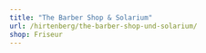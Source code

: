 ```yaml
---
title: "The Barber Shop & Solarium"
url: /hirtenberg/the-barber-shop-und-solarium/
shop: Friseur
---
```

